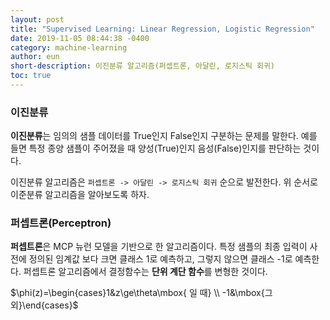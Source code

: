 ```yaml
---
layout: post
title: "Supervised Learning: Linear Regression, Logistic Regression"
date: 2019-11-05 08:44:38 -0400
category: machine-learning
author: eun
short-description: 이진분류 알고리즘(퍼셉트론, 아달린, 로지스틱 회귀)
toc: true
---
```


### 이진분류
**이진분류**는 임의의 샘플 데이터를 True인지 False인지 구분하는 문제를 말한다. 예를 들면 특정 종양 샘플이 주어졌을 때 양성(True)인지 음성(False)인지를 판단하는 것이다. 

이진분류 알고리즘은 `퍼셉트론 -> 아달린 -> 로지스틱 회귀` 순으로 발전한다.
위 순서로 이준분류 알고리즘을 알아보도록 하자.

### 퍼셉트론(Perceptron)
**퍼셉트론**은 MCP 뉴런 모델을 기반으로 한 알고리즘이다. 특정 샘플의 최종 입력이 사전에 정의된 임계값 보다 크면 클래스 1로 예측하고, 그렇지 않으면 클래스 -1로 예측한다. 퍼셉트론 알고리즘에서 결정함수는 **단위 계단 함수**를 변형한 것이다. 

 $\phi(z)=\begin{cases}1&z\ge\theta\mbox{ 일 때} \\ -1&\mbox{그 외}\end{cases}$
$\;\;\;\;\;$